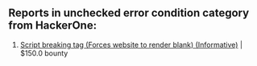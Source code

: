 ## Reports in unchecked error condition category from HackerOne:

1. [Script breaking tag (Forces website to render blank) (Informative)](https://hackerone.com/reports/1355537) | $150.0 bounty

